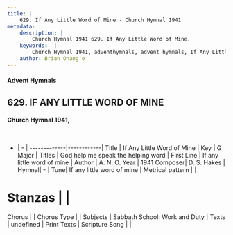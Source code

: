 ```yaml
---
title: |
    629. If Any Little Word of Mine - Church Hymnal 1941
metadata:
    description: |
        Church Hymnal 1941 629. If Any Little Word of Mine. 
    keywords:  |
        Church Hymnal 1941, adventhymnals, advent hymnals, If Any Little Word of Mine, If any little word of mine  . God help me speak the helping word
    author: Brian Onang'o
---
```


#### Advent Hymnals
## 629. IF ANY LITTLE WORD OF MINE
####  Church Hymnal 1941,

```txt
 

```

- |   -  |
-------------|------------|
Title | If Any Little Word of Mine |
Key | G Major |
Titles | God help me speak the helping word |
First Line | If any little word of mine   |
Author | A. N. O.
Year | 1941
Composer| D. S. Hakes |
Hymnal|  - |
Tune| If any little word of mine |
Metrical pattern | |
# Stanzas |  |
Chorus |  |
Chorus Type |  |
Subjects | Sabbath School: Work and Duty |
Texts | undefined |
Print Texts | 
Scripture Song |  |
    
